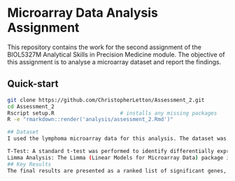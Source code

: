 # Microarray Data Analysis Assignment
This repository contains the work for the second assignment of the BIOL5327M Analytical Skills in Precision Medicine module. The objective of this assignment is to analyse a microarray dataset and report the findings.

## Quick-start
```bash
git clone https://github.com/ChristopherLetton/Assessment_2.git
cd Assessment_2
Rscript setup.R                     # installs any missing packages
R -e "rmarkdown::render('analysis/assessment_2.Rmd')"

## Dataset
I used the lymphoma microarray data for this analysis. The dataset was preprocessed and normalised to ensure data quality and reliability. The analysis included the following key steps:

T-Test: A standard t-test was performed to identify differentially expressed genes.
Limma Analysis: The Limma (Linear Models for Microarray Data) package in R was utilised for a more robust identification of significant genes.
## Key Results
The final results are presented as a ranked list of significant genes, highlighting the most relevant findings in terms of differential expression. This includes a table of the top 10 genes, visualisations, and a critical discussion of the insights gained from the analysis.
